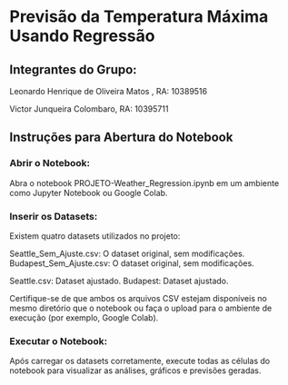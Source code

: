 # Previsão da Temperatura Máxima Usando Regressão
## Integrantes do Grupo:
Leonardo Henrique de Oliveira Matos , RA: 10389516

Victor Junqueira Colombaro, RA: 10395711

## Instruções para Abertura do Notebook
### Abrir o Notebook:

Abra o notebook PROJETO-Weather_Regression.ipynb em um ambiente como Jupyter Notebook ou Google Colab.
### Inserir os Datasets:

Existem quatro datasets utilizados no projeto:

Seattle_Sem_Ajuste.csv: O dataset original, sem modificações.
Budapest_Sem_Ajuste.csv: O dataset original, sem modificações.

Seattle.csv: Dataset ajustado.
Budapest: Dataset ajustado.

Certifique-se de que ambos os arquivos CSV estejam disponíveis no mesmo diretório que o notebook ou faça o upload para o ambiente de execução (por exemplo, Google Colab).

### Executar o Notebook:

Após carregar os datasets corretamente, execute todas as células do notebook para visualizar as análises, gráficos e previsões geradas.

